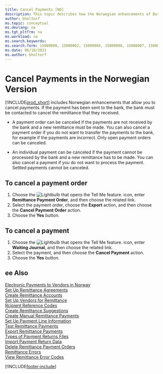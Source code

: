 ```yaml
---
title: Cancel Payments [NO]
description: This topic describes how the Norwegian enhancements of Business Central allow you to cancel payments and remittances received.
author: bholtorf
ms.topic: conceptual
ms.devlang: na
ms.tgt_pltfrm: na
ms.workload: na
ms.search.keywords:
ms.search.form: 15000000, 15000002, 15000004, 15000006, 15000007, 15000010
ms.date: 06/18/2021
ms.author: bholtorf
---
```

# Cancel Payments in the Norwegian Version

[!INCLUDE[prod_short](../../includes/prod_short.md)] includes Norwegian enhancements that allow you to cancel payments. If the payment has been sent to the bank, the bank must be contacted to cancel the remittance that they received.  

- A payment order can be canceled if the payments are not received by the bank and a new remittance must be made. You can also cancel a payment order if you do not want to transfer the payments to the bank, for example if the payments are incorrect. Only open payment orders can be canceled.  

- An individual payment can be canceled if the payment cannot be processed by the bank and a new remittance has to be made. You can also cancel a payment if you do not want to process the payment. Settled payments cannot be canceled.  

## To cancel a payment order  

1. Choose the ![Lightbulb that opens the Tell Me feature.](../../media/ui-search/search_small.png "Tell me what you want to do") icon, enter **Remittance Payment Order**, and then choose the related link.  
2. Select the payment order, choose the **Export** action, and then choose the **Cancel Payment Order** action.  
3. Choose the **Yes** button.  

## To cancel a payment  

1. Choose the ![Lightbulb that opens the Tell Me feature.](../../media/ui-search/search_small.png "Tell me what you want to do") icon, enter **Waiting Journal**, and then choose the related link.  
2. Select the payment, and then choose the **Cancel Payment** action.  
3. Choose the **Yes** button.  

## ee Also

 [Electronic Payments to Vendors in Norway](electronic-payments-to-vendors-in-norway.md)   
 [Set Up Remittance Agreements](how-to-set-up-remittance-agreements.md)   
 [Create Remittance Accounts](how-to-create-remittance-accounts.md)   
 [Set Up Vendors for Remittance](how-to-set-up-vendors-for-remittance.md)   
 [Rcipient Reference Codes](recipient-reference-codes.md)   
 [Create Remittance Suggestions](how-to-create-remittance-suggestions.md)   
 [Create Manual Remittance Payments](how-to-create-manual-remittance-payments.md)   
 [Set Up Payment Line Information](how-to-set-up-payment-line-information.md)   
 [Test Remittance Payments](how-to-test-remittance-payments.md)   
 [Export Remittance Payments](how-to-export-remittance-payments.md)   
 [Types of Payment Returns Files](types-of-payment-returns-files.md)   
 [Import Payment Return Data](how-to-import-payment-return-data.md)   
 [Delete Remittance Payment Orders](how-to-delete-remittance-payment-orders.md)   
 [Remittance Errors](remittance-errors.md)   
 [View Remittance Error Codes](how-to-view-remittance-error-codes.md)


[!INCLUDE[footer-include](../../includes/footer-banner.md)]